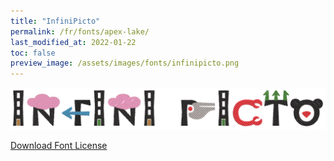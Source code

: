 ```yaml
---
title: "InfiniPicto"
permalink: /fr/fonts/apex-lake/
last_modified_at: 2022-01-22
toc: false
preview_image: /assets/images/fonts/infinipicto.png
---
```

![Baumans](/assets/images/fonts/infinipicto.png)

[Download Font License](https://github.com/inkstitch/inkstitch/tree/main/fonts/infinipicto/LICENSE)